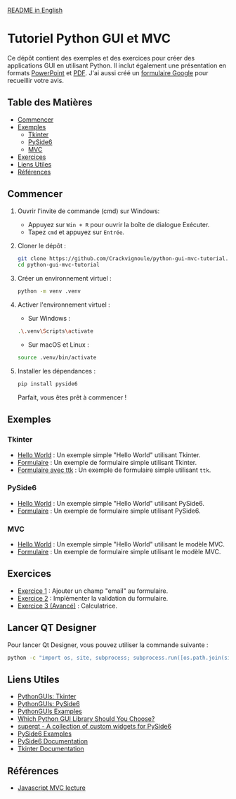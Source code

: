 [README in English](README_EN.md)

# Tutoriel Python GUI et MVC

Ce dépôt contient des exemples et des exercices pour créer des applications GUI en utilisant Python. Il inclut également une présentation en formats [PowerPoint](./presentation/todo.pptx) et [PDF](./presentation/todo.pdf). J'ai aussi créé un [formulaire Google](https://forms.gle/85zxmsa3xaf7VwH77) pour recueillir votre avis.

<!-- ## Notebooks

1. [Hello World](https://colab.research.google.com/github/Crackvignoule/python-gui-mvc-tutorial/blob/main/test.ipynb) -->

## Table des Matières

- [Commencer](#commencer)
- [Exemples](#exemples)
  - [Tkinter](#tkinter)
  - [PySide6](#pyside6)
  - [MVC](#mvc)
- [Exercices](#exercices)
- [Liens Utiles](#liens-utiles)
- [Références](#références)

## Commencer

1. Ouvrir l'invite de commande (cmd) sur Windows:
   - Appuyez sur `Win + R` pour ouvrir la boîte de dialogue Exécuter.
   - Tapez `cmd` et appuyez sur `Entrée`.

1. Cloner le dépôt :
   ```sh
   git clone https://github.com/Crackvignoule/python-gui-mvc-tutorial.git
   cd python-gui-mvc-tutorial
   ```

2. Créer un environnement virtuel :
   ```sh
   python -m venv .venv
   ```

3. Activer l'environnement virtuel :
   
      - Sur Windows :
      ```sh
      .\.venv\Scripts\activate
      ```
      - Sur macOS et Linux :
      ```sh
      source .venv/bin/activate
      ```

4. Installer les dépendances :
   ```sh
   pip install pyside6
   ```

   Parfait, vous êtes prêt à commencer !

## Exemples

### Tkinter

- [Hello World](./examples/tkinter/helloworld.py) : Un exemple simple "Hello World" utilisant Tkinter.
- [Formulaire](./examples/tkinter/form.py) : Un exemple de formulaire simple utilisant Tkinter.
- [Formulaire avec ttk](./examples/tkinter/ttk_form.py) : Un exemple de formulaire simple utilisant `ttk`.

### PySide6

- [Hello World](./examples/pyside6/helloworld.py) : Un exemple simple "Hello World" utilisant PySide6.
- [Formulaire](./examples/pyside6/form.py) : Un exemple de formulaire simple utilisant PySide6.

### MVC

- [Hello World](./examples/mvc/helloworld.py) : Un exemple simple "Hello World" utilisant le modèle MVC.
- [Formulaire](./examples/mvc/form.py) : Un exemple de formulaire simple utilisant le modèle MVC.

## Exercices

- [Exercice 1](./exercises/1/README.md) : Ajouter un champ "email" au formulaire.
- [Exercice 2](./exercises/2/README.md) : Implémenter la validation du formulaire.
- [Exercice 3 (Avancé)](./exercises/3/README.md) : Calculatrice.

## Lancer QT Designer

Pour lancer Qt Designer, vous pouvez utiliser la commande suivante :

```sh
python -c "import os, site, subprocess; subprocess.run([os.path.join(site.getsitepackages()[1], 'PySide6', 'designer')])"
```

## Liens Utiles
- [PythonGUIs: Tkinter](https://www.pythonguis.com/tkinter/)
- [PythonGUIs: PySide6](https://www.pythonguis.com/pyside6/)
- [PythonGUIs Examples](https://github.com/pythonguis/pythonguis-examples)
- [Which Python GUI Library Should You Choose?](https://www.pythonguis.com/faq/which-python-gui-library/)
- [superqt - A collection of custom widgets for PySide6](https://pyapp-kit.github.io/superqt/)
- [PySide6 Examples](https://doc.qt.io/qtforpython-6/examples/index.html)
- [PySide6 Documentation](https://doc.qt.io/qtforpython-6#documentation)
- [Tkinter Documentation](https://docs.python.org/3/library/tkinter.html)

## Références
- [Javascript MVC lecture](https://github.com/PAJEAN/cours_javascript/blob/master/TP/MVC/README.md)